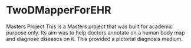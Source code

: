 TwoDMapperForEHR
================

Masters Project
This is a Masters project that was built for academic purpose only. Its aim was to help doctors annotate on a human body map 
and diagnose diseases on it. This provided a pictorial diagnosis medium. 
